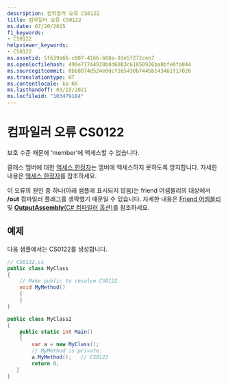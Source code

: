 ```yaml
---
description: 컴파일러 오류 CS0122
title: 컴파일러 오류 CS0122
ms.date: 07/20/2015
f1_keywords:
- CS0122
helpviewer_keywords:
- CS0122
ms.assetid: 5f639a66-c807-4166-b88a-93e5f272ceb7
ms.openlocfilehash: 490e71744920b8d6083c61850926ba8bfe0fa844
ms.sourcegitcommit: 0bb8074d524e0dcf165430b744bb143461f17026
ms.translationtype: HT
ms.contentlocale: ko-KR
ms.lasthandoff: 03/15/2021
ms.locfileid: "103479184"
---
```

# <a name="compiler-error-cs0122"></a>컴파일러 오류 CS0122

보호 수준 때문에 ‘member’에 액세스할 수 없습니다.

 클래스 멤버에 대한 [액세스 한정자](../keywords/index.md)는 멤버에 액세스하지 못하도록 방지합니다. 자세한 내용은 [액세스 한정자](../../programming-guide/classes-and-structs/access-modifiers.md)를 참조하세요.

 이 오류의 원인 중 하나(아래 샘플에 표시되지 않음)는 friend 어셈블리의 대상에서 **/out** 컴파일러 플래그를 생략했기 때문일 수 있습니다. 자세한 내용은 [Friend 어셈블리](../../../standard/assembly/friend.md) 및 [**OutputAssembly**(C# 컴파일러 옵션)](../compiler-options/output.md#outputassembly)를 참조하세요.

## <a name="example"></a>예제

 다음 샘플에서는 CS0122를 생성합니다.

```csharp
// CS0122.cs
public class MyClass
{
    // Make public to resolve CS0122.
    void MyMethod()
    {
    }
}

public class MyClass2
{
    public static int Main()
    {  
        var a = new MyClass();  
        // MyMethod is private.
        a.MyMethod();   // CS0122
        return 0;
   }
}
```
